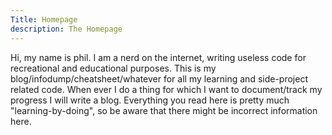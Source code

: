 ```yaml
---
Title: Homepage
description: The Homepage
---
```


Hi, my name is phil. I am a nerd on the internet, writing useless code for recreational and educational purposes.
This is my blog/infodump/cheatsheet/whatever for all my learning and side-project related code. When ever I do a thing for which I want to document/track my progress I will write a blog.
Everything you read here is pretty much "learning-by-doing", so be aware that there might be incorrect information here.
